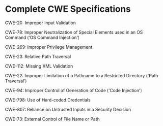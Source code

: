 

# Complete CWE Specifications

CWE-20: Improper Input Validation

CWE-78: Improper Neutralization of Special Elements used in an OS Command ('OS Command Injection')

CWE-269: Improper Privilege Management

CWE-23: Relative Path Traversal

CWE-112: Missing XML Validation

CWE-22: Improper Limitation of a Pathname to a Restricted Directory ('Path Traversal')

CWE-94: Improper Control of Generation of Code ('Code Injection')

CWE-798: Use of Hard-coded Credentials

CWE-807: Reliance on Untrusted Inputs in a Security Decision

CWE-73: External Control of File Name or Path